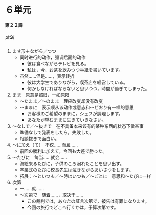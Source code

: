 # ６単元
#### 第２２課
##### 文法
1. ます形＋ながら／つつ
	- 同时进行的动作，强调后面的动作
		- 彼は食べながらテレビを見る。
		- 私は，今，お茶を飲みつつ手紙を書いています。
	- 虽然……但是……，表示转折
		- 彼は大学生でありながら，喫茶店を経営している。
		- 何かしなければならないと思いつつ，時間が過ぎてしまった。
1. まま　原意是照旧，一如原阳
	- ～たまま／～のまま　理应改变却没有改变
	- ～ままに　表示顺从该动作或意志和～どおり有一样的意思
		- お客様のご希望のままに，シェフが調理します。
		- あなたが望むままに生きていきなさい。
1. ～なしで／～抜きで　在不具备本来该有的某种东西的状态下做某事
	- 準備なしで発表をしたら，失敗した。
	- 相談抜きで面白い。
1. ～に加え（て）　不仅……而且……
	- 前回の勝利に加えて，今回も大差で勝った。
1. ～たびに　每当……就会……
	- 海絵来るたびに，子供のころ溺れたことを思い出す。
	- 卒業式のたびに校長先生は泣きながらあいさつをします。
	- 拓展：～といつも／～時はいつも／～ごとに　意思和～たびに一样
1. 次第
	- 一……就……
	- ～次第で　随着……，取决于……
		- この裁判では，あなたの証言次第で，被告は有罪になります。
		- 今回の旅行でどこへ行くかは，予算次第です。